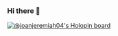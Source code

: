 ### Hi there 👋

[![@joanjeremiah04's Holopin board](https://holopin.io/api/user/board?user=joanjeremiah04)](https://holopin.io/@joanjeremiah04)

<!--
**joanjeremiah/joanjeremiah** is a ✨ _special_ ✨ repository because its `README.md` (this file) appears on your GitHub profile.

Here are some ideas to get you started:

- 🔭 I’m currently working on ...
- 🌱 I’m currently learning ...
- 👯 I’m looking to collaborate on ...
- 🤔 I’m looking for help with ...
- 💬 Ask me about ...
- 📫 How to reach me: ...
- 😄 Pronouns: ...
- ⚡ Fun fact: ...
-->
